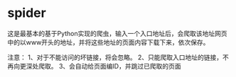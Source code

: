 # spider
这是最基本的基于Python实现的爬虫，输入一个入口地址后，会爬取该地址网页中的以www开头的地址，并将这些地址的页面内容下载下来，依次保存。

注意：
1、对于不能访问的坏链接，将会忽略。
2、只能爬取入口地址的链接，不再向更深处爬取。
3、会自动给页面编ID，并跳过已爬取的页面

